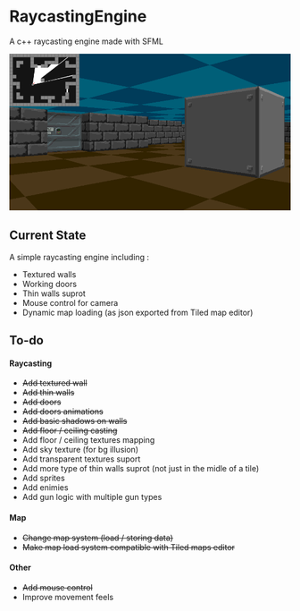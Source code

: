 # RaycastingEngine

A c++ raycasting engine made with SFML

![Alt text](data/images/screenshot/screenshot.png?raw=true "Title")

## Current State 
 
A simple raycasting engine including :

- Textured walls 
- Working doors
- Thin walls suprot
- Mouse control for camera
- Dynamic map loading (as json exported from Tiled map editor)

## To-do

#### Raycasting 
- ~~Add textured wall~~
- ~~Add thin walls~~
- ~~Add doors~~
- ~~Add doors animations~~
- ~~Add basic shadows on walls~~
- ~~Add floor / ceiling casting~~
- Add floor / ceiling textures mapping
- Add sky texture (for bg illusion)
- Add transparent textures suport 
- Add more type of thin walls suprot (not just in the midle of a tile)
- Add sprites  
- Add enimies 
- Add gun logic with multiple gun types

#### Map
- ~~Change map system (load / storing data)~~
- ~~Make map load system compatible with Tiled maps editor~~

#### Other
- ~~Add mouse control~~
- Improve movement feels
